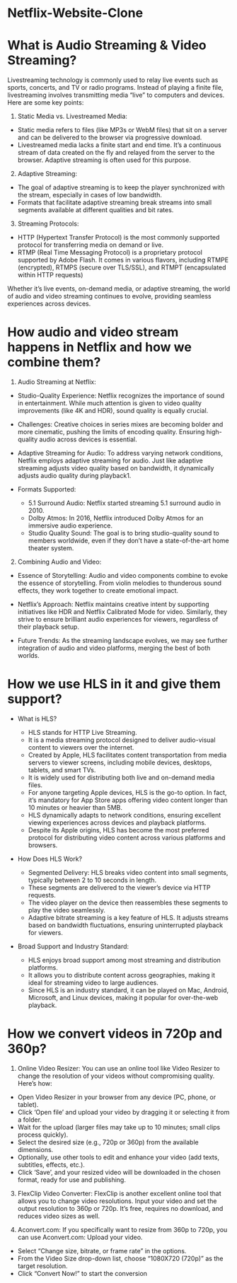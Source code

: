 # Netflix-Website-Clone

# What is Audio Streaming & Video Streaming?

Livestreaming technology is commonly used to relay live events such as sports, concerts, and TV or radio programs. Instead of playing a finite file, livestreaming involves transmitting media “live” to computers and devices. Here are some key points:

1. Static Media vs. Livestreamed Media:
  - Static media refers to files (like MP3s or WebM files) that sit on a server and can be delivered to the browser via progressive download.
  - Livestreamed media lacks a finite start and end time. It’s a continuous stream of data created on the fly and relayed from the server to the browser. Adaptive streaming is often used for this purpose.

2. Adaptive Streaming:
  - The goal of adaptive streaming is to keep the player synchronized with the stream, especially in cases of low bandwidth.
  - Formats that facilitate adaptive streaming break streams into small segments available at different qualities and bit rates.
    
3. Streaming Protocols:
  - HTTP (Hypertext Transfer Protocol) is the most commonly supported protocol for transferring media on demand or live.
  - RTMP (Real Time Messaging Protocol) is a proprietary protocol supported by Adobe Flash. It comes in various flavors, including RTMPE (encrypted), RTMPS (secure over TLS/SSL), and RTMPT (encapsulated within HTTP requests)
    
Whether it’s live events, on-demand media, or adaptive streaming, the world of audio and video streaming continues to evolve, providing seamless experiences across devices. 

# How audio and video stream happens in Netflix and how we combine them?

1. Audio Streaming at Netflix:
  - Studio-Quality Experience: Netflix recognizes the importance of sound in entertainment. While much attention is given to video quality improvements (like 4K and HDR), sound quality is equally crucial.
    
  - Challenges: Creative choices in series mixes are becoming bolder and more cinematic, pushing the limits of encoding quality. Ensuring high-quality audio across devices is essential.
    
  - Adaptive Streaming for Audio: To address varying network conditions, Netflix employs adaptive streaming for audio. Just like adaptive streaming adjusts video quality based on bandwidth, it dynamically adjusts audio quality during playback1.
    
  - Formats Supported:
    * 5.1 Surround Audio: Netflix started streaming 5.1 surround audio in 2010.
    * Dolby Atmos: In 2016, Netflix introduced Dolby Atmos for an immersive audio experience.
    * Studio Quality Sound: The goal is to bring studio-quality sound to members worldwide, even if they don’t have a state-of-the-art home theater system.
    
2. Combining Audio and Video:
  - Essence of Storytelling: Audio and video components combine to evoke the essence of storytelling. From violin melodies to thunderous sound effects, they work together to create emotional impact.
    
  - Netflix’s Approach: Netflix maintains creative intent by supporting initiatives like HDR and Netflix Calibrated Mode for video. Similarly, they strive to ensure brilliant audio experiences for viewers, regardless of their playback setup.
    
  - Future Trends: As the streaming landscape evolves, we may see further integration of audio and video platforms, merging the best of both worlds.

# How we use HLS in it and give them support?

- What is HLS?
  * HLS stands for HTTP Live Streaming.
  * It is a media streaming protocol designed to deliver audio-visual content to viewers over the internet.
  * Created by Apple, HLS facilitates content transportation from media servers to viewer screens, including mobile devices, desktops, tablets, and smart TVs.
  * It is widely used for distributing both live and on-demand media files.
  * For anyone targeting Apple devices, HLS is the go-to option. In fact, it’s mandatory for App Store apps offering video content longer than 10 minutes or heavier than 5MB.
  * HLS dynamically adapts to network conditions, ensuring excellent viewing experiences across devices and playback platforms.
  * Despite its Apple origins, HLS has become the most preferred protocol for distributing video content across various platforms and browsers.
  
- How Does HLS Work?
  * Segmented Delivery: HLS breaks video content into small segments, typically between 2 to 10 seconds in length.
  * These segments are delivered to the viewer’s device via HTTP requests.
  * The video player on the device then reassembles these segments to play the video seamlessly.
  * Adaptive bitrate streaming is a key feature of HLS. It adjusts streams based on bandwidth fluctuations, ensuring uninterrupted playback for viewers.
  
- Broad Support and Industry Standard:
  * HLS enjoys broad support among most streaming and distribution platforms.
  * It allows you to distribute content across geographies, making it ideal for streaming video to large audiences.
  * Since HLS is an industry standard, it can be played on Mac, Android, Microsoft, and Linux devices, making it popular for over-the-web playback.

# How we convert videos in 720p and 360p?

1. Online Video Resizer:
  You can use an online tool like Video Resizer to change the resolution of your videos without compromising quality.
  Here’s how:
  - Open Video Resizer in your browser from any device (PC, phone, or tablet).
  - Click ‘Open file’ and upload your video by dragging it or selecting it from a folder.
  - Wait for the upload (larger files may take up to 10 minutes; small clips process quickly).
  - Select the desired size (e.g., 720p or 360p) from the available dimensions.
  - Optionally, use other tools to edit and enhance your video (add texts, subtitles, effects, etc.).
  - Click ‘Save’, and your resized video will be downloaded in the chosen format, ready for use and publishing.

3. FlexClip Video Converter:
    FlexClip is another excellent online tool that allows you to change video resolutions.
    Input your video and set the output resolution to 360p or 720p.
    It’s free, requires no download, and reduces video sizes as well.

4. Aconvert.com:
  If you specifically want to resize from 360p to 720p, you can use Aconvert.com:
  Upload your video.
  - Select “Change size, bitrate, or frame rate” in the options.
  - From the Video Size drop-down list, choose “1080X720 (720p)” as the target resolution.
  - Click “Convert Now!” to start the conversion
